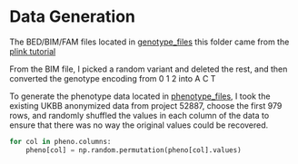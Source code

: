 # Data Generation

The BED/BIM/FAM files located in [genotype_files](genotype_files) this folder came from the [plink tutorial](https://zzz.bwh.harvard.edu/plink/binary.shtml)

From the BIM file, I picked a random variant and deleted the rest, and then converted the genotype encoding from 0 1 2 into A C T

To generate the phenotype data located in [phenotype_files](phenotype_files), I took the existing UKBB anonymized data from project 52887, choose the first 979 rows, and randomly shuffled the values in each column of the data to ensure that there was no way the original values could be recovered.

```python
for col in pheno.columns:
    pheno[col] = np.random.permutation(pheno[col].values)
```